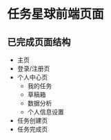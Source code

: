 # 任务星球前端页面
## 已完成页面结构
- 主页
- 登录/注册页
- 个人中心页
    - 我的任务
    - 草稿箱
    - 数据分析
    - 个人信息设置
- 任务创建页
- 任务完成页